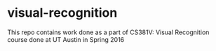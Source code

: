 # visual-recognition
This repo contains work done as a part of CS381V: Visual Recognition course done at UT Austin in Spring 2016

